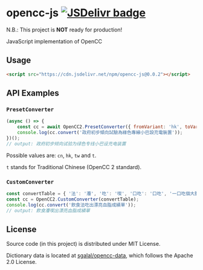 # opencc-js [![JSDelivr badge](https://data.jsdelivr.com/v1/package/npm/opencc-js/badge)](https://www.jsdelivr.com/package/npm/opencc-js)

N.B.: This project is **NOT** ready for production!

JavaScript implementation of OpenCC

## Usage

```html
<script src="https://cdn.jsdelivr.net/npm/opencc-js@0.0.2"></script>
```

## API Examples

### `PresetConverter`

```javascript
(async () => {
	const cc = await OpenCC2.PresetConverter({ fromVariant: 'hk', toVariant: 'cn' });
	console.log(cc.convert('政府初步傾向試驗為綠色專線小巴設充電裝置'));
})();
// output: 政府初步倾向试验为绿色专线小巴设充电装置
```

Possible values are: `cn`, `hk`, `tw` and `t`.

`t` stands for Traditional Chinese (OpenCC 2 standard).

### `CustomConverter`

```javascript
const convertTable = { '法': '灋', '吃': '喫', '口吃': '口吃', '一口吃個大胖子': '一口喫個大胖子' };
const cc = OpenCC2.CustomConverter(convertTable);
console.log(cc.convert('飲食法吃出漂亮血脂成績單'));
// output: 飲食灋喫出漂亮血脂成績單
```

## License

Source code (in this project) is distributed under MIT License.

Dictionary data is located at [sgalal/opencc-data](https://github.com/sgalal/opencc-data), which follows the Apache 2.0 License.
